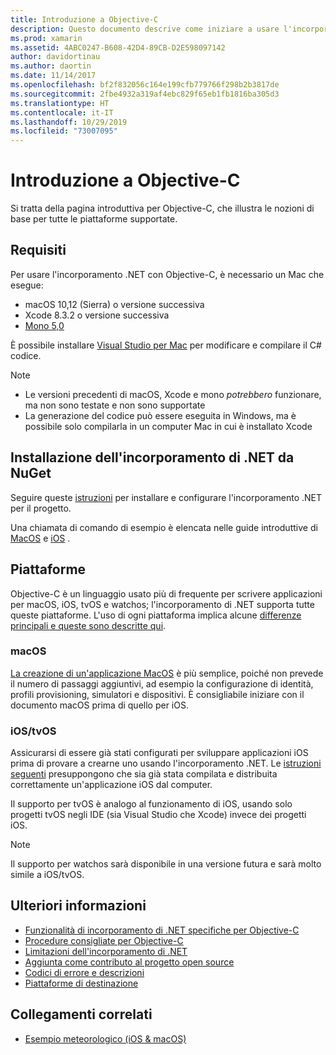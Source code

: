 ```yaml
---
title: Introduzione a Objective-C
description: Questo documento descrive come iniziare a usare l'incorporamento di .NET con Objective-C. Vengono illustrati i requisiti, l'installazione dell'incorporamento .NET da NuGet e le piattaforme supportate.
ms.prod: xamarin
ms.assetid: 4ABC0247-B608-42D4-89CB-D2E598097142
author: davidortinau
ms.author: daortin
ms.date: 11/14/2017
ms.openlocfilehash: bf2f832056c164e199cfb779766f298b2b3817de
ms.sourcegitcommit: 2fbe4932a319af4ebc829f65eb1fb1816ba305d3
ms.translationtype: HT
ms.contentlocale: it-IT
ms.lasthandoff: 10/29/2019
ms.locfileid: "73007095"
---
```

# <a name="getting-started-with-objective-c"></a>Introduzione a Objective-C

Si tratta della pagina introduttiva per Objective-C, che illustra le nozioni di base per tutte le piattaforme supportate.

## <a name="requirements"></a>Requisiti

Per usare l'incorporamento .NET con Objective-C, è necessario un Mac che esegue:

- macOS 10,12 (Sierra) o versione successiva
- Xcode 8.3.2 o versione successiva
- [Mono 5,0](https://www.mono-project.com/download/)

È possibile installare [Visual Studio per Mac](https://visualstudio.microsoft.com/vs/mac/) per modificare e compilare il C# codice.

> [!NOTE]
>
> - Le versioni precedenti di macOS, Xcode e mono _potrebbero_ funzionare, ma non sono testate e non sono supportate
> - La generazione del codice può essere eseguita in Windows, ma è possibile solo compilarla in un computer Mac in cui è installato Xcode

## <a name="installing-net-embedding-from-nuget"></a>Installazione dell'incorporamento di .NET da NuGet

Seguire queste [istruzioni](~/tools/dotnet-embedding/get-started/install/install.md) per installare e configurare l'incorporamento .NET per il progetto.

Una chiamata di comando di esempio è elencata nelle guide introduttive di [MacOS](~/tools/dotnet-embedding/get-started/objective-c/macos.md) e [iOS](~/tools/dotnet-embedding/get-started/objective-c/ios.md) .

## <a name="platforms"></a>Piattaforme

Objective-C è un linguaggio usato più di frequente per scrivere applicazioni per macOS, iOS, tvOS e watchos; l'incorporamento di .NET supporta tutte queste piattaforme. L'uso di ogni piattaforma implica alcune [differenze principali e queste sono descritte qui](~/tools/dotnet-embedding/objective-c/platforms.md).

### <a name="macos"></a>macOS

[La creazione di un'applicazione MacOS](~/tools/dotnet-embedding/get-started/objective-c/macos.md) è più semplice, poiché non prevede il numero di passaggi aggiuntivi, ad esempio la configurazione di identità, profili provisioning, simulatori e dispositivi. È consigliabile iniziare con il documento macOS prima di quello per iOS.

### <a name="ios--tvos"></a>iOS/tvOS

Assicurarsi di essere già stati configurati per sviluppare applicazioni iOS prima di provare a crearne uno usando l'incorporamento .NET. Le [istruzioni seguenti](~/tools/dotnet-embedding/get-started/objective-c/ios.md) presuppongono che sia già stata compilata e distribuita correttamente un'applicazione iOS dal computer.

Il supporto per tvOS è analogo al funzionamento di iOS, usando solo progetti tvOS negli IDE (sia Visual Studio che Xcode) invece dei progetti iOS.

> [!NOTE]
> Il supporto per watchos sarà disponibile in una versione futura e sarà molto simile a iOS/tvOS.

## <a name="further-reading"></a>Ulteriori informazioni

- [Funzionalità di incorporamento di .NET specifiche per Objective-C](~/tools/dotnet-embedding/objective-c/index.md)
- [Procedure consigliate per Objective-C](~/tools/dotnet-embedding/objective-c/best-practices.md)
- [Limitazioni dell'incorporamento di .NET](~/tools/dotnet-embedding/limitations.md)
- [Aggiunta come contributo al progetto open source](https://github.com/mono/Embeddinator-4000/blob/master/Contributing.md)
- [Codici di errore e descrizioni](~/tools/dotnet-embedding/errors.md)
- [Piattaforme di destinazione](~/tools/dotnet-embedding/objective-c/platforms.md)

## <a name="related-links"></a>Collegamenti correlati

- [Esempio meteorologico (iOS & macOS)](https://github.com/jamesmontemagno/embeddinator-weather)
